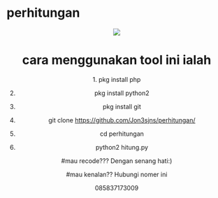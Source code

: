 # perhitungan

<center>
<img src="https://ibb.co/R3bGhz9">
<h1>cara menggunakan tool ini ialah</h1>
1. pkg install php

2. pkg install python2

3. pkg install git

4. git clone https://github.com/Jon3sjns/perhitungan/

5. cd perhitungan

6. python2 hitung.py


#mau recode??? Dengan senang hati:)

#mau kenalan?? Hubungi nomer ini

085837173009
</center>
